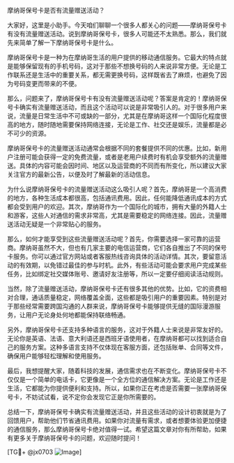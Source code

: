 摩纳哥保号卡是否有流量赠送活动？

大家好，这里是小助手。今天咱们聊聊一个很多人都关心的问题——摩纳哥保号卡有没有流量赠送活动。说到摩纳哥保号卡，很多人可能还不太熟悉。那么，我们就先来简单了解一下摩纳哥保号卡是什么。

摩纳哥保号卡是一种为在摩纳哥生活的用户提供的移动通信服务。它最大的特点就是能够保留现有的手机号码，这对于那些不想换号码的人来说非常方便。无论是工作联系还是生活中的重要关系，都无需更换号码，这样既省去了麻烦，也避免了因为号码变更而带来的不便。

那么，问题来了，摩纳哥保号卡有没有流量赠送活动呢？答案是肯定的！摩纳哥保号卡确实有流量赠送活动，而且这个活动可以说是非常吸引人的。对于很多用户来说，流量是日常生活中不可或缺的一部分，尤其是在摩纳哥这样一个国际化程度很高的地方，随时随地需要保持网络连接，无论是工作、社交还是娱乐，流量都是必不可少的资源。

摩纳哥保号卡的流量赠送活动通常会根据不同的套餐提供不同的优惠。比如，新用户注册可能会获得一定的免费流量，或者是老用户续费时有机会享受额外的流量赠送。具体的内容可能会因时间、地区以及运营商的不同而有所变化，所以建议大家关注官方的最新公告，以便及时了解最新的活动信息。

为什么说摩纳哥保号卡的流量赠送活动这么吸引人呢？首先，摩纳哥是一个高消费的地方，各种生活成本都很高，包括通讯费用。因此，任何能降低通讯成本的方式都会受到用户的欢迎。其次，摩纳哥作为一个国际化的城市，拥有大量的外籍人士和游客，这些人对通信的需求非常高，尤其是需要稳定的网络连接。因此，流量赠送活动无疑是一个非常贴心的服务。

那么，如何才能享受到这些流量赠送活动呢？首先，你需要选择一家可靠的运营商。摩纳哥虽然不大，但也有几家主要的电信运营商，它们各自推出了不同的保号卡服务。你可以通过官方网站或者客服热线咨询具体的活动详情。其次，要留意活动的有效期，以免错过最佳的参与时机。此外，有些活动可能会要求用户完成某些任务，比如绑定社交媒体账号、邀请好友注册等，所以一定要仔细阅读活动规则。

当然，除了流量赠送活动，摩纳哥保号卡还有很多其他的优势。比如，它的资费相对合理，通话质量稳定，网络覆盖全面，这些都是吸引用户的重要因素。特别是对于那些经常需要跨国沟通的人群来说，摩纳哥保号卡能够提供无缝的国际漫游服务，让用户无论身处何地都能保持联络畅通。

另外，摩纳哥保号卡还支持多种语言的服务，这对于外籍人士来说是非常友好的。无论你是英语、法语、意大利语还是西班牙语使用者，在摩纳哥都可以找到适合自己的服务方案。这种多语言支持不仅体现在客服方面，还包括账单、合同等文件，确保用户能够轻松理解和使用服务。

最后，我想提醒大家，随着科技的发展，通信需求也在不断变化。摩纳哥保号卡不仅仅是一个简单的电话卡，它更像是一个全方位的通信解决方案。无论是工作还是生活，它都能为你提供便利和支持。所以，如果你正在考虑是否需要一张摩纳哥保号卡，不妨试试看，说不定你会发现它正是你所需要的。

总结一下，摩纳哥保号卡确实有流量赠送活动，并且这些活动的设计初衷就是为了回馈用户，帮助他们节省通讯费用。如果你对流量有需求，或者想要体验更加便捷的通信服务，那么摩纳哥保号卡绝对值得一试。希望这篇文章对你有所帮助，如果有更多关于摩纳哥保号卡的问题，欢迎随时提问！

[TG💪+ @jx0703 ![Image](https://github.com/user-attachments/assets/dbca1d08-cadb-493c-b0ec-ad6f7a83f270)]